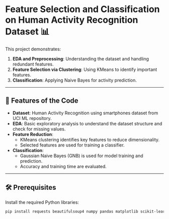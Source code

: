 # Feature Selection and Classification on Human Activity Recognition Dataset 📊

This project demonstrates:
1. **EDA and Preprocessing**: Understanding the dataset and handling redundant features.
2. **Feature Selection via Clustering**: Using KMeans to identify important features.
3. **Classification**: Applying Naive Bayes for activity prediction.

---

## 📂 Features of the Code

- **Dataset**: Human Activity Recognition using smartphones dataset from UCI ML repository.
- **EDA**: Basic exploratory analysis to understand the dataset structure and check for missing values.
- **Feature Reduction**: 
  - KMeans clustering identifies key features to reduce dimensionality.
  - Selected features are used for training a classifier.
- **Classification**:
  - Gaussian Naive Bayes (GNB) is used for model training and prediction.
  - Accuracy and training time are evaluated.

---

## 🛠️ Prerequisites

Install the required Python libraries:

```bash
pip install requests beautifulsoup4 numpy pandas matplotlib scikit-learn
